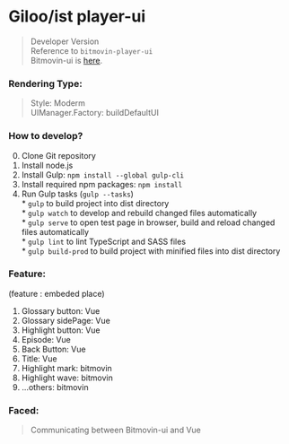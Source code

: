 # Giloo/ist player-ui
> Developer Version  
> Reference to ``bitmovin-player-ui``  
> Bitmovin-ui is [here](https://github.com/bitmovin/bitmovin-player-ui).  

### Rendering Type: 
> Style: Moderm  
> UIManager.Factory: buildDefaultUI  

### How to develop?
  0. Clone Git repository  
  1. Install node.js  
  2. Install Gulp: ``npm install --global gulp-cli``  
  3. Install required npm packages: ``npm install``  
  4. Run Gulp tasks (``gulp --tasks``)  
    * ``gulp`` to build project into dist directory  
    * ``gulp watch`` to develop and rebuild changed files automatically  
    * ``gulp serve`` to open test page in browser, build and reload changed files automatically  
    * ``gulp lint`` to lint TypeScript and SASS files  
    * ``gulp build-prod`` to build project with minified files into dist directory  


### Feature:
  (feature : embeded place)
  1. Glossary button: Vue
  2. Glossary sidePage: Vue
  3. Highlight button: Vue
  4. Episode: Vue
  5. Back Button: Vue
  6. Title: Vue
  7. Highlight mark: bitmovin
  8. Highlight wave: bitmovin
  9. ...others: bitmovin


### Faced:
> Communicating between Bitmovin-ui and Vue
